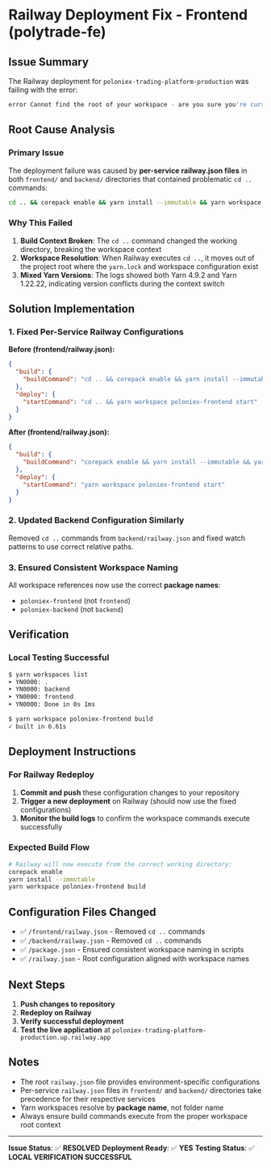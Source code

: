 # Railway Deployment Fix - Frontend (polytrade-fe)

## Issue Summary

The Railway deployment for `poloniex-trading-platform-production` was failing with the error:

```bash
error Cannot find the root of your workspace - are you sure you're currently in a workspace?
```

## Root Cause Analysis

### Primary Issue

The deployment failure was caused by **per-service railway.json files** in both `frontend/` and `backend/` directories that contained problematic `cd ..` commands:

```bash
cd .. && corepack enable && yarn install --immutable && yarn workspace poloniex-frontend build
```

### Why This Failed

1. **Build Context Broken**: The `cd ..` command changed the working directory, breaking the workspace context
2. **Workspace Resolution**: When Railway executes `cd ..`, it moves out of the project root where the `yarn.lock` and workspace configuration exist
3. **Mixed Yarn Versions**: The logs showed both Yarn 4.9.2 and Yarn 1.22.22, indicating version conflicts during the context switch

## Solution Implementation

### 1. Fixed Per-Service Railway Configurations

**Before (frontend/railway.json):**

```json
{
  "build": {
    "buildCommand": "cd .. && corepack enable && yarn install --immutable && yarn workspace poloniex-frontend build"
  },
  "deploy": {
    "startCommand": "cd .. && yarn workspace poloniex-frontend start"
  }
}
```

**After (frontend/railway.json):**

```json
{
  "build": {
    "buildCommand": "corepack enable && yarn install --immutable && yarn workspace poloniex-frontend build"
  },
  "deploy": {
    "startCommand": "yarn workspace poloniex-frontend start"
  }
}
```

### 2. Updated Backend Configuration Similarly

Removed `cd ..` commands from `backend/railway.json` and fixed watch patterns to use correct relative paths.

### 3. Ensured Consistent Workspace Naming

All workspace references now use the correct **package names**:

- `poloniex-frontend` (not `frontend`)
- `poloniex-backend` (not `backend`)

## Verification

### Local Testing Successful

```bash
$ yarn workspaces list
➤ YN0000: .
➤ YN0000: backend
➤ YN0000: frontend
➤ YN0000: Done in 0s 1ms

$ yarn workspace poloniex-frontend build
✓ built in 6.61s
```

## Deployment Instructions

### For Railway Redeploy

1. **Commit and push** these configuration changes to your repository
2. **Trigger a new deployment** on Railway (should now use the fixed configurations)
3. **Monitor the build logs** to confirm the workspace commands execute successfully

### Expected Build Flow

```bash
# Railway will now execute from the correct working directory:
corepack enable
yarn install --immutable
yarn workspace poloniex-frontend build
```

## Configuration Files Changed

- ✅ `/frontend/railway.json` - Removed `cd ..` commands
- ✅ `/backend/railway.json` - Removed `cd ..` commands
- ✅ `/package.json` - Ensured consistent workspace naming in scripts
- ✅ `/railway.json` - Root configuration aligned with workspace names

## Next Steps

1. **Push changes to repository**
2. **Redeploy on Railway**
3. **Verify successful deployment**
4. **Test the live application** at `poloniex-trading-platform-production.up.railway.app`

## Notes

- The root `railway.json` file provides environment-specific configurations
- Per-service `railway.json` files in `frontend/` and `backend/` directories take precedence for their respective services
- Yarn workspaces resolve by **package name**, not folder name
- Always ensure build commands execute from the proper workspace root context

---

**Issue Status**: ✅ **RESOLVED**
**Deployment Ready**: ✅ **YES**
**Testing Status**: ✅ **LOCAL VERIFICATION SUCCESSFUL**
